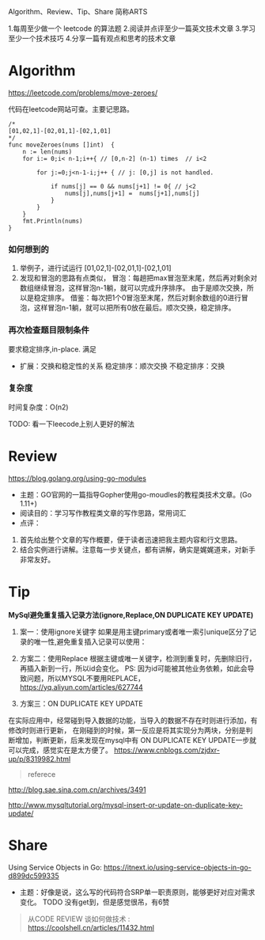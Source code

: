 Algorithm、Review、Tip、Share 简称ARTS

1.每周至少做一个 leetcode 的算法题
2.阅读并点评至少一篇英文技术文章
3.学习至少一个技术技巧
4.分享一篇有观点和思考的技术文章

# Algorithm
https://leetcode.com/problems/move-zeroes/

代码在leetcode网站可查。主要记思路。
```
/*
[01,02,1]-[02,01,1]-[02,1,01]
*/
func moveZeroes(nums []int)  {
    n := len(nums)
    for i:= 0;i< n-1;i++{ // [0,n-2] (n-1) times  // i<2
        
        for j:=0;j<n-1-i;j++ { // j: [0,j] is not handled. 
            
            if nums[j] == 0 && nums[j+1] != 0{ // j<2 
                nums[j],nums[j+1] =  nums[j+1],nums[j] 
            }
        }
    }
    fmt.Println(nums)
}
```

### 如何想到的
1. 举例子，进行试运行 [01,02,1]-[02,01,1]-[02,1,01]
2. 发现和冒泡的思路有点类似，
冒泡：每趟把max冒泡至末尾，然后再对剩余对数组继续冒泡，这样冒泡n-1躺，就可以完成升序排序。  由于是顺次交换，所以是稳定排序。
借鉴：每次把1个0冒泡至末尾，然后对剩余数组的0进行冒泡，这样冒泡n-1躺，就可以把所有0放在最后。顺次交换，稳定排序。

### 再次检查题目限制条件
要求稳定排序,in-place. 满足

* 扩展：交换和稳定性的关系
稳定排序：顺次交换
不稳定排序：交换

### 复杂度
时间复杂度：O(n2)

TODO: 看一下leecode上别人更好的解法

# Review
https://blog.golang.org/using-go-modules
* 主题：GO官网的一篇指导Gopher使用go-moudles的教程类技术文章。(Go 1.11+)
* 阅读目的：学习写作教程类文章的写作思路，常用词汇
* 点评：
1. 首先给出整个文章的写作概要，便于读者迅速把我主题内容和行文思路。
2. 结合实例进行讲解。注意每一步关键点，都有讲解，确实是娓娓道来，对新手非常友好。

# Tip
**MySql避免重复插入记录方法(ignore,Replace,ON DUPLICATE KEY UPDATE)**

1. 案一：使用ignore关键字
如果是用主键primary或者唯一索引unique区分了记录的唯一性,避免重复插入记录可以使用：


2. 方案二：使用Replace
根据主键或唯一关键字，检测到重复时，先删除旧行，再插入新到一行，所以id会变化。
PS: 因为id可能被其他业务依赖，如此会导致问题，所以MYSQL不要用REPLACE，https://yq.aliyun.com/articles/627744

3. 方案三：ON DUPLICATE KEY UPDATE

 在实际应用中，经常碰到导入数据的功能，当导入的数据不存在时则进行添加，有修改时则进行更新，
在刚碰到的时候，第一反应是将其实现分为两块，分别是判断增加，判断更新，后来发现在mysql中有
ON DUPLICATE KEY UPDATE一步就可以完成，感觉实在是太方便了。
https://www.cnblogs.com/zjdxr-up/p/8319982.html

> referece

http://blog.sae.sina.com.cn/archives/3491

http://www.mysqltutorial.org/mysql-insert-or-update-on-duplicate-key-update/


# Share
Using Service Objects in Go: https://itnext.io/using-service-objects-in-go-d899dc599335
* 主题：好像是说，这么写的代码符合SRP单一职责原则，能够更好对应对需求变化。 TODO 没有get到，但是感觉很吊，有6赞

> 从CODE REVIEW 谈如何做技术 : https://coolshell.cn/articles/11432.html


